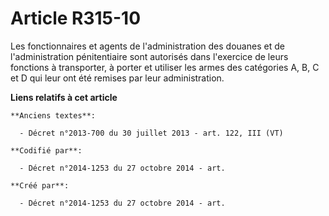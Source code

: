 # Article R315-10

Les fonctionnaires et agents de l'administration des douanes et de l'administration pénitentiaire sont autorisés dans
l'exercice de leurs fonctions à transporter, à porter et utiliser les armes des catégories A, B, C et D qui leur ont été
remises par leur administration.

**Liens relatifs à cet article**

	**Anciens textes**:

	  - Décret n°2013-700 du 30 juillet 2013 - art. 122, III (VT)

	**Codifié par**:

	  - Décret n°2014-1253 du 27 octobre 2014 - art.

	**Créé par**:

	  - Décret n°2014-1253 du 27 octobre 2014 - art.
